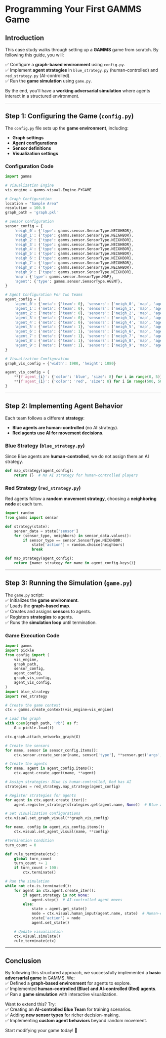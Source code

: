 
# Programming Your First GAMMS Game

## Introduction

This case study walks through setting up a **GAMMS** game from scratch. By following this guide, you will:

✅ Configure a **graph-based environment** using `config.py`.  
✅ Implement **agent strategies** in `blue_strategy.py` (human-controlled) and `red_strategy.py` (AI-controlled).  
✅ Run the **game simulation** using `game.py`.  

By the end, you'll have a **working adversarial simulation** where agents interact in a structured environment.

---

## Step 1: Configuring the Game (`config.py`)

The `config.py` file sets up the **game environment**, including:  
- **Graph settings**  
- **Agent configurations**  
- **Sensor definitions**  
- **Visualization settings**  

### **Configuration Code**
```python
import gamms

# Visualization Engine
vis_engine = gamms.visual.Engine.PYGAME

# Graph Configuration
location = "Sample Area"
resolution = 100.0
graph_path = 'graph.pkl'

# Sensor Configuration
sensor_config = {
    'neigh_0': {'type': gamms.sensor.SensorType.NEIGHBOR},
    'neigh_1': {'type': gamms.sensor.SensorType.NEIGHBOR},
    'neigh_2': {'type': gamms.sensor.SensorType.NEIGHBOR},
    'neigh_3': {'type': gamms.sensor.SensorType.NEIGHBOR},
    'neigh_4': {'type': gamms.sensor.SensorType.NEIGHBOR},
    'neigh_5': {'type': gamms.sensor.SensorType.NEIGHBOR},
    'neigh_6': {'type': gamms.sensor.SensorType.NEIGHBOR},
    'neigh_7': {'type': gamms.sensor.SensorType.NEIGHBOR},
    'neigh_8': {'type': gamms.sensor.SensorType.NEIGHBOR},
    'neigh_9': {'type': gamms.sensor.SensorType.NEIGHBOR},
    'map': {'type': gamms.sensor.SensorType.MAP},
    'agent': {'type': gamms.sensor.SensorType.AGENT},
}

# Agent Configuration For Two Teams
agent_config = {
    'agent_0': {'meta': {'team': 0}, 'sensors': ['neigh_0', 'map', 'agent'], 'start_node_id': 0},
    'agent_1': {'meta': {'team': 0}, 'sensors': ['neigh_1', 'map', 'agent'], 'start_node_id': 1},
    'agent_2': {'meta': {'team': 0}, 'sensors': ['neigh_2', 'map', 'agent'], 'start_node_id': 2},
    'agent_3': {'meta': {'team': 0}, 'sensors': ['neigh_3', 'map', 'agent'], 'start_node_id': 3},
    'agent_4': {'meta': {'team': 0}, 'sensors': ['neigh_4', 'map', 'agent'], 'start_node_id': 4},
    'agent_5': {'meta': {'team': 1}, 'sensors': ['neigh_5', 'map', 'agent'], 'start_node_id': 500},
    'agent_6': {'meta': {'team': 1}, 'sensors': ['neigh_6', 'map', 'agent'], 'start_node_id': 501},
    'agent_7': {'meta': {'team': 1}, 'sensors': ['neigh_7', 'map', 'agent'], 'start_node_id': 502},
    'agent_8': {'meta': {'team': 1}, 'sensors': ['neigh_8', 'map', 'agent'], 'start_node_id': 503},
    'agent_9': {'meta': {'team': 1}, 'sensors': ['neigh_9', 'map', 'agent'], 'start_node_id': 504},
}

# Visualization Configuration
graph_vis_config = {'width': 1980, 'height': 1080}

agent_vis_config = {
    **{f'agent_{i}': {'color': 'blue', 'size': 8} for i in range(0, 5)},  # Blue Team
    **{f'agent_{i}': {'color': 'red', 'size': 8} for i in range(500, 505)},  # Red Team
}
```

---

## Step 2: Implementing Agent Behavior

Each team follows a different **strategy**:  
- **Blue agents are human-controlled** (no AI strategy).  
- **Red agents use AI for movement decisions**.  

### **Blue Strategy (`blue_strategy.py`)**
Since Blue agents are **human-controlled**, we do not assign them an AI strategy.

```python
def map_strategy(agent_config):
    return {}  # No AI strategy for human-controlled players
```

### **Red Strategy (`red_strategy.py`)**
Red agents follow a **random movement strategy**, choosing a **neighboring node** at each turn.

```python
import random
from gamms import sensor

def strategy(state):
    sensor_data = state['sensor']
    for (sensor_type, neighbors) in sensor_data.values():
        if sensor_type == sensor.SensorType.NEIGHBOR:
            state['action'] = random.choice(neighbors)
            break

def map_strategy(agent_config):
    return {name: strategy for name in agent_config.keys()}
```

---

## Step 3: Running the Simulation (`game.py`)

The `game.py` script:  
✅ Initializes the **game environment**.  
✅ Loads the **graph-based map**.  
✅ Creates and assigns **sensors** to agents.  
✅ Registers **strategies** to agents.  
✅ Runs the **simulation loop** until termination.

### **Game Execution Code**
```python
import gamms
import pickle
from config import (
    vis_engine,
    graph_path,
    sensor_config,
    agent_config,
    graph_vis_config,
    agent_vis_config,
)
import blue_strategy
import red_strategy

# Create the game context
ctx = gamms.create_context(vis_engine=vis_engine)

# Load the graph
with open(graph_path, 'rb') as f:
    G = pickle.load(f)

ctx.graph.attach_networkx_graph(G)

# Create the sensors
for name, sensor in sensor_config.items():
    ctx.sensor.create_sensor(name, sensor['type'], **sensor.get('args', {}))

# Create the agents
for name, agent in agent_config.items():
    ctx.agent.create_agent(name, **agent)

# Assign strategies: Blue is human-controlled, Red has AI
strategies = red_strategy.map_strategy(agent_config)

# Register strategies for agents
for agent in ctx.agent.create_iter():
    agent.register_strategy(strategies.get(agent.name, None))  # Blue agents get None (manual control)

# Set visualization configurations
ctx.visual.set_graph_visual(**graph_vis_config)

for name, config in agent_vis_config.items():
    ctx.visual.set_agent_visual(name, **config)

#Termination Condition
turn_count = 0

def rule_terminate(ctx):
    global turn_count
    turn_count += 1
    if turn_count > 100:
        ctx.terminate()

# Run the simulation
while not ctx.is_terminated():
    for agent in ctx.agent.create_iter():
        if agent.strategy is not None:
            agent.step()  # AI-controlled agent moves
        else:
            state = agent.get_state()
            node = ctx.visual.human_input(agent.name, state)  # Human-controlled input
            state['action'] = node
            agent.set_state()

    # Update visualization
    ctx.visual.simulate()
    rule_terminate(ctx)
```

---

## Conclusion

By following this structured approach, we successfully implemented a **basic adversarial game** in GAMMS. We:  
✅ Defined a **graph-based environment** for agents to explore.  
✅ Implemented **human-controlled (Blue) and AI-controlled (Red) agents**.  
✅ Ran a **game simulation** with interactive visualization.  

Want to extend this? Try:  
✅ Creating an **AI-controlled Blue Team** for training scenarios.  
✅ Adding **new sensor types** for richer decision-making.  
✅ Implementing **custom agent behaviors** beyond random movement.  

Start modifying your game today! 🚀
